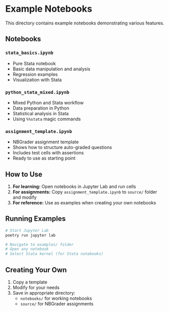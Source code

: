 # Example Notebooks

This directory contains example notebooks demonstrating various features.

## Notebooks

### `stata_basics.ipynb`
- Pure Stata notebook
- Basic data manipulation and analysis
- Regression examples
- Visualization with Stata

### `python_stata_mixed.ipynb`
- Mixed Python and Stata workflow
- Data preparation in Python
- Statistical analysis in Stata
- Using `%%stata` magic commands

### `assignment_template.ipynb`
- NBGrader assignment template
- Shows how to structure auto-graded questions
- Includes test cells with assertions
- Ready to use as starting point

## How to Use

1. **For learning:** Open notebooks in Jupyter Lab and run cells
2. **For assignments:** Copy `assignment_template.ipynb` to `source/` folder and modify
3. **For reference:** Use as examples when creating your own notebooks

## Running Examples

```bash
# Start Jupyter Lab
poetry run jupyter lab

# Navigate to examples/ folder
# Open any notebook
# Select Stata kernel (for Stata notebooks)
```

## Creating Your Own

1. Copy a template
2. Modify for your needs
3. Save in appropriate directory:
   - `notebooks/` for working notebooks
   - `source/` for NBGrader assignments

